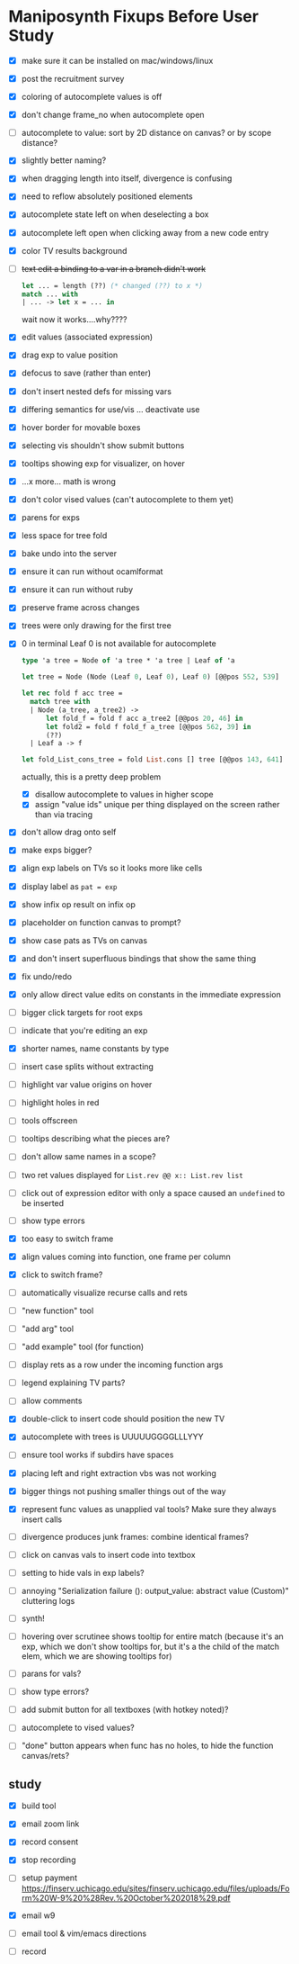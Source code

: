 # Maniposynth Fixups Before User Study

- [x] make sure it can be installed on mac/windows/linux

- [x] post the recruitment survey

- [x] coloring of autocomplete values is off

- [x] don't change frame_no when autocomplete open

- [ ] autocomplete to value: sort by 2D distance on canvas? or by scope distance?

- [x] slightly better naming?

- [x] when dragging length into itself, divergence is confusing

- [x] need to reflow absolutely positioned elements

- [x] autocomplete state left on when deselecting a box

- [x] autocomplete left open when clicking away from a new code entry

- [x] color TV results background

- [ ] ~~text edit a binding to a var in a branch didn't work~~

  ```ocaml
  let ... = length (??) (* changed (??) to x *)
  match ... with 
  | ... -> let x = ... in
  ```

  wait now it works....why????

- [x] edit values (associated expression)

- [x] drag exp to value position

- [x] defocus to save (rather than enter)

- [x] don't insert nested defs for missing vars

- [x] differing semantics for use/vis ... deactivate use

- [x] hover border for movable boxes

- [x] selecting vis shouldn't show submit buttons

- [x] tooltips showing exp for visualizer, on hover

- [x] ...x more... math is wrong

- [x] don't color vised values (can't autocomplete to them yet)

- [x] parens for exps

- [x] less space for tree fold

- [x] bake undo into the server

- [x] ensure it can run without ocamlformat

- [x] ensure it can run without ruby

- [x] preserve frame across changes

- [x] trees were only drawing for the first tree

- [x] 0 in terminal Leaf 0 is not available for autocomplete

  ```ocaml
  type 'a tree = Node of 'a tree * 'a tree | Leaf of 'a
  
  let tree = Node (Node (Leaf 0, Leaf 0), Leaf 0) [@@pos 552, 539]
  
  let rec fold f acc tree =
    match tree with
    | Node (a_tree, a_tree2) ->
        let fold_f = fold f acc a_tree2 [@@pos 20, 46] in
        let fold2 = fold f fold_f a_tree [@@pos 562, 39] in
        (??)
    | Leaf a -> f
  
  let fold_List_cons_tree = fold List.cons [] tree [@@pos 143, 641]
  ```

  actually, this is a pretty deep problem

  - [x] disallow autocomplete to values in higher scope
  - [x] assign "value ids" unique per thing displayed on the screen rather than via tracing

- [x] don't allow drag onto self

- [x] make exps bigger?

- [x] align exp labels on TVs so it looks more like cells

- [x] display label as `pat = exp`

- [x] show infix op result on infix op

- [x] placeholder on function canvas to prompt?

- [x] show case pats as TVs on canvas

- [x] and don't insert superfluous bindings that show the same thing

- [x] fix undo/redo

- [x] only allow direct value edits on constants in the immediate expression

- [ ] bigger click targets for root exps

- [ ] indicate that you're editing an exp

- [x] shorter names, name constants by type

- [ ] insert case splits without extracting

- [ ] highlight var value origins on hover

- [ ] highlight holes in red

- [ ] tools offscreen

- [ ] tooltips describing what the pieces are?

- [ ] don't allow same names in a scope?

- [ ] two ret values displayed for `List.rev @@ x:: List.rev list`

- [ ] click out of expression editor with only a space caused an `undefined` to be inserted

- [ ] show type errors

- [x] too easy to switch frame

- [x] align values coming into function, one frame per column

- [x] click to switch frame?

- [ ] automatically visualize recurse calls and rets

- [ ] "new function" tool

- [ ] "add arg" tool

- [ ] "add example" tool (for function)

- [ ] display rets as a row under the incoming function args

- [ ] legend explaining TV parts?

- [ ] allow comments

- [x] double-click to insert code should position the new TV

- [x] autocomplete with trees is UUUUUGGGGLLLYYY

- [ ] ensure tool works if subdirs have spaces

- [x] placing left and right extraction vbs was not working

- [x] bigger things not pushing smaller things out of the way

- [x] represent func values as unapplied val tools? Make sure they always insert calls

- [ ] divergence produces junk frames: combine identical frames?

- [ ] click on canvas vals to insert code into textbox

- [ ] setting to hide vals in exp labels?

- [ ] annoying "Serialization failure (): output_value: abstract value (Custom)" cluttering logs

- [ ] synth!

- [ ] hovering over scrutinee shows tooltip for entire match (because it's an exp, which we don't show tooltips for, but it's a the child of the match elem, which we are showing tooltips for)

- [ ] parans for vals?

- [ ] show type errors?

- [ ] add submit button for all textboxes (with hotkey noted)?

- [ ] autocomplete to vised values?

- [ ] "done" button appears when func has no holes, to hide the function canvas/rets?





## study

- [x] build tool
- [x] email zoom link
- [x] record consent
- [x] stop recording
- [ ] setup payment https://finserv.uchicago.edu/sites/finserv.uchicago.edu/files/uploads/Form%20W-9%20%28Rev.%20October%202018%29.pdf
- [x] email w9
- [ ] email tool & vim/emacs directions
- [ ] record


